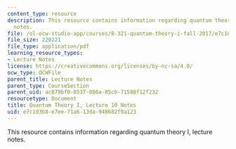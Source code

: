 ```yaml
---
content_type: resource
description: This resource contains information regarding quantum theory I, lecture
  notes.
file: /ol-ocw-studio-app/courses/8-321-quantum-theory-i-fall-2017/e7c103b8e7ee71a613da948682f9a123_MIT8_321F17_lec10.pdf
file_size: 220221
file_type: application/pdf
learning_resource_types:
- Lecture Notes
license: https://creativecommons.org/licenses/by-nc-sa/4.0/
ocw_type: OCWFile
parent_title: Lecture Notes
parent_type: CourseSection
parent_uid: ac879bf0-0537-086a-85cb-71588f12f232
resourcetype: Document
title: Quantum Theory I, Lecture 10 Notes
uid: e7c103b8-e7ee-71a6-13da-948682f9a123
---
```

This resource contains information regarding quantum theory I, lecture notes.